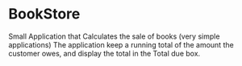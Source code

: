 # BookStore
Small Application that Calculates the sale of books (very simple applications)
The application keep a running total of the amount the customer owes, and display the total in the Total due box. 
